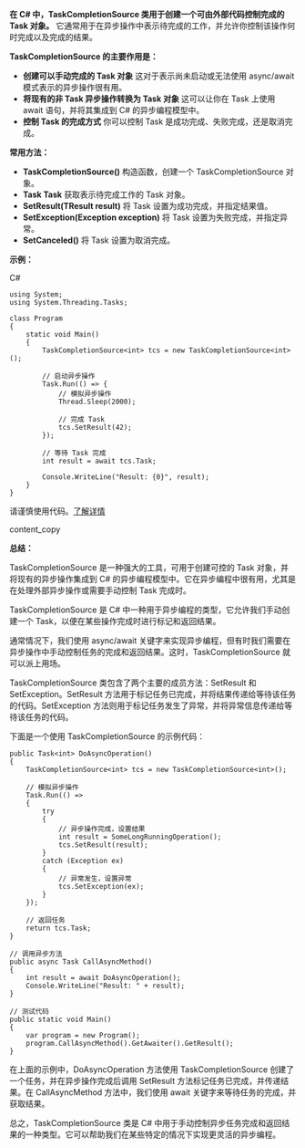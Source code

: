 **在 C# 中，TaskCompletionSource 类用于创建一个可由外部代码控制完成的 Task 对象。** 它通常用于在异步操作中表示待完成的工作，并允许你控制该操作何时完成以及完成的结果。

**TaskCompletionSource 的主要作用是：**

- **创建可以手动完成的 Task 对象** 这对于表示尚未启动或无法使用 async/await 模式表示的异步操作很有用。
- **将现有的非 Task 异步操作转换为 Task 对象** 这可以让你在 Task 上使用 await 语句，并将其集成到 C# 的异步编程模型中。
- **控制 Task 的完成方式** 你可以控制 Task 是成功完成、失败完成，还是取消完成。

**常用方法：**

- **TaskCompletionSource<TResult>()** 构造函数，创建一个 TaskCompletionSource 对象。
- **Task Task** 获取表示待完成工作的 Task 对象。
- **SetResult(TResult result)** 将 Task 设置为成功完成，并指定结果值。
- **SetException(Exception exception)** 将 Task 设置为失败完成，并指定异常。
- **SetCanceled()** 将 Task 设置为取消完成。

**示例：**

C#

```
using System;
using System.Threading.Tasks;

class Program
{
    static void Main()
    {
        TaskCompletionSource<int> tcs = new TaskCompletionSource<int>();

        // 启动异步操作
        Task.Run(() => {
            // 模拟异步操作
            Thread.Sleep(2000);

            // 完成 Task
            tcs.SetResult(42);
        });

        // 等待 Task 完成
        int result = await tcs.Task;

        Console.WriteLine("Result: {0}", result);
    }
}
```

请谨慎使用代码。[了解详情](https://bard.google.com/faq#coding)

content_copy

**总结：**

TaskCompletionSource 是一种强大的工具，可用于创建可控的 Task 对象，并将现有的异步操作集成到 C# 的异步编程模型中。它在异步编程中很有用，尤其是在处理外部异步操作或需要手动控制 Task 完成时。







TaskCompletionSource 是 C# 中一种用于异步编程的类型，它允许我们手动创建一个 Task，以便在某些操作完成时进行标记和返回结果。



通常情况下，我们使用 async/await 关键字来实现异步编程，但有时我们需要在异步操作中手动控制任务的完成和返回结果。这时，TaskCompletionSource 就可以派上用场。



TaskCompletionSource 类包含了两个主要的成员方法：SetResult 和 SetException。SetResult 方法用于标记任务已完成，并将结果传递给等待该任务的代码。SetException 方法则用于标记任务发生了异常，并将异常信息传递给等待该任务的代码。



下面是一个使用 TaskCompletionSource 的示例代码：



```
public Task<int> DoAsyncOperation()
{
    TaskCompletionSource<int> tcs = new TaskCompletionSource<int>();

    // 模拟异步操作
    Task.Run(() =>
    {
        try
        {
            // 异步操作完成，设置结果
            int result = SomeLongRunningOperation();
            tcs.SetResult(result);
        }
        catch (Exception ex)
        {
            // 异常发生，设置异常
            tcs.SetException(ex);
        }
    });

    // 返回任务
    return tcs.Task;
}

// 调用异步方法
public async Task CallAsyncMethod()
{
    int result = await DoAsyncOperation();
    Console.WriteLine("Result: " + result);
}

// 测试代码
public static void Main()
{
    var program = new Program();
    program.CallAsyncMethod().GetAwaiter().GetResult();
}
```



在上面的示例中，DoAsyncOperation 方法使用 TaskCompletionSource 创建了一个任务，并在异步操作完成后调用 SetResult 方法标记任务已完成，并传递结果。在 CallAsyncMethod 方法中，我们使用 await 关键字来等待任务的完成，并获取结果。



总之，TaskCompletionSource 类是 C# 中用于手动控制异步任务完成和返回结果的一种类型。它可以帮助我们在某些特定的情况下实现更灵活的异步编程。